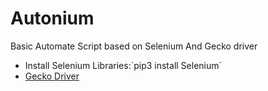 # Autonium

Basic Automate Script based on Selenium And Gecko driver
<br>
<ul>
  <li>Install Selenium Libraries:`pip3 install Selenium`</li>
  <li><a href="https://github.com/mozilla/geckodriver/releases">Gecko Driver</a></li>
  </ul>
